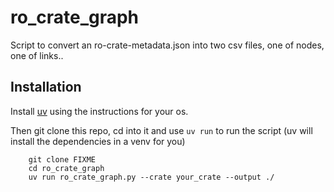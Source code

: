 ro_crate_graph
==============

Script to convert an ro-crate-metadata.json into two csv files, one of nodes,
one of links..

## Installation

Install [uv](https://docs.astral.sh/uv/getting-started/installation/) using
the instructions for your os.

Then git clone this repo, cd into it and use `uv run` to run the script 
(uv will install the dependencies in a venv for you)

```
	git clone FIXME
	cd ro_crate_graph
	uv run ro_crate_graph.py --crate your_crate --output ./
```
